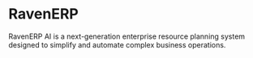 # RavenERP
RavenERP AI is a next-generation enterprise resource planning system designed to simplify and automate complex business operations.
